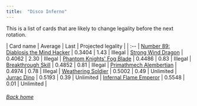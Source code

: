 ```yaml
---
title:  "Disco Inferno"
---
```


This is a list of cards that are likely to change legality before the next rotation.

| Card name | Average | Last | Projected legality |
| :-- |
[Number 89: Diablosis the Mind Hacker](https://db.ygoprodeck.com/card/?search=Number%2089:%20Diablosis%20the%20Mind%20Hacker) | 0.3404 | 1.43 | Illegal |
[Strong Wind Dragon](https://db.ygoprodeck.com/card/?search=Strong%20Wind%20Dragon) | 0.4062 | 2.30 | Illegal |
[Phantom Knights' Fog Blade](https://db.ygoprodeck.com/card/?search=Phantom%20Knights'%20Fog%20Blade) | 0.4486 | 0.83 | Illegal |
[Breakthrough Skill](https://db.ygoprodeck.com/card/?search=Breakthrough%20Skill) | 0.4852 | 0.81 | Illegal |
[Primathmech Alembertian](https://db.ygoprodeck.com/card/?search=Primathmech%20Alembertian) | 0.4974 | 0.78 | Illegal |
[Weathering Soldier](https://db.ygoprodeck.com/card/?search=Weathering%20Soldier) | 0.5002 | 0.49 | Unlimited |
[Jurrac Dino](https://db.ygoprodeck.com/card/?search=Jurrac%20Dino) | 0.5193 | 0.39 | Unlimited |
[Infernal Flame Emperor](https://db.ygoprodeck.com/card/?search=Infernal%20Flame%20Emperor) | 0.5548 | 0.01 | Unlimited |

###### [Back home](index)